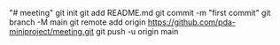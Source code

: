 "# meeting"  git init git add README.md git commit -m "first commit" git branch -M main git remote add origin https://github.com/pda-miniproject/meeting.git git push -u origin main
